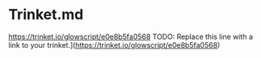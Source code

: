 # Trinket.md
https://trinket.io/glowscript/e0e8b5fa0568 
TODO: Replace this line with a link to your trinket.](https://trinket.io/glowscript/e0e8b5fa0568)
